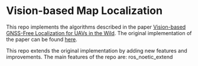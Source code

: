 # Vision-based Map Localization

This repo implements the algorithms described in the paper [Vision-based GNSS-Free Localization for UAVs in the Wild](https://arxiv.org/abs/2210.09727). The original implementation of the paper can be found [here](https://github.com/TIERS/wildnav.git).

This repo extends the original implementation by adding new features and improvements. The main features of the repo are:
ros_noetic_extend